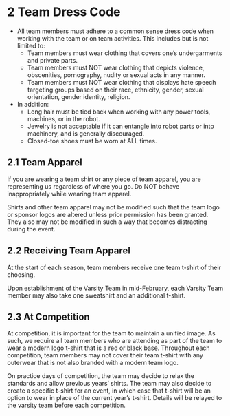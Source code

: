 # 2 Team Dress Code 
* All team members must adhere to a common sense dress code when working with the team or on team activities.  This includes but is not limited to: 
  * Team members must wear clothing that covers one’s undergarments and private parts.
  * Team members must NOT wear clothing that depicts violence, obscenities, pornography, nudity or sexual acts in any manner. 
  * Team members must NOT wear clothing that displays hate speech targeting groups based on their race, ethnicity, gender, sexual orientation, gender identity, religion. 
* In addition: 
  * Long hair must be tied back when working with any power tools, machines, or in the robot. 
  * Jewelry is not acceptable if it can entangle into robot parts or into machinery, and is generally discouraged. 
  * Closed-toe shoes must be worn at ALL times. 

## 2.1 Team Apparel 

If you are wearing a team shirt or any piece of team apparel, you are representing us regardless of where you go. Do NOT behave inappropriately while wearing team apparel. 

Shirts and other team apparel may not be modified such that the team logo or sponsor logos are altered unless prior permission has been granted.  They also may not be modified in such a way that becomes distracting during the event.

## 2.2 Receiving Team Apparel

At the start of each season, team members receive one team t-shirt of their choosing.

Upon establishment of the Varsity Team in mid-February, each Varsity Team member may also take one sweatshirt and an additional t-shirt.

## 2.3 At Competition 

At competition, it is important for the team to maintain a unified image. As such, we require all team members who are attending as part of the team to wear a modern logo t-shirt that is a red or black base.  Throughout each competition, team members may not cover their team t-shirt with any outerwear that is not also branded with a modern team logo. 

On practice days of competition, the team may decide to relax the standards and allow previous years’ shirts. The team may also decide to create a specific t-shirt for an event, in which case that t-shirt will be an option to wear in place of the current year’s t-shirt. Details will be relayed to the varsity team before each competition. 
